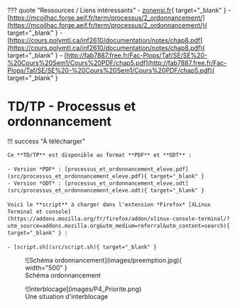??? quote "Ressources / Liens intéressants"
    - [zonensi.fr](https://www.zonensi.fr/NSI/Terminale/C06/Ordonnancement/){ target="_blank" }
    - [https://mcoilhac.forge.aeif.fr/term/processus/2_ordonnancement/](https://mcoilhac.forge.aeif.fr/term/processus/2_ordonnancement/){ target="_blank" }
    - [https://cours.polymtl.ca/inf2610/documentation/notes/chap8.pdf](https://cours.polymtl.ca/inf2610/documentation/notes/chap8.pdf){ target="_blank" }
    - [http://fab7887.free.fr/Fac-Plops/Taf/SE/SE%20-%20Cours%20Sem1/Cours%20PDF/chap5.pdf](http://fab7887.free.fr/Fac-Plops/Taf/SE/SE%20-%20Cours%20Sem1/Cours%20PDF/chap5.pdf){ target="_blank" }

# TD/TP - Processus et ordonnancement

!!! success "À télécharger"

    Ce **TD/TP** est disponible au format **PDF** et **ODT** :

    - Version *PDF* : [processus_et_ordonnancement_eleve.pdf](src/processus_et_ordonnancement_eleve.pdf){ target="_blank" }
    - Version *ODT* : [processus_et_ordonnancement_eleve.odt](src/processus_et_ordonnancement_eleve.odt){ target="_blank" }

    Voici le **script** à charger dans l'extension *Firefox* [XLinux Terminal et console](https://addons.mozilla.org/fr/firefox/addon/xlinux-console-terminal/?utm_source=addons.mozilla.org&utm_medium=referral&utm_content=search){ target="_blank" } :

    - [script.sh](src/script.sh){ target="_blank" }

<figure markdown="span">
  ![Schéma ordonnancement](images/preemption.jpg){ width="500" }
  <figcaption>Schéma ordonnancement</figcaption>
</figure>

<figure markdown="span">
  ![Interblocage](images/P4_Priorite.png)
  <figcaption>Une situation d'interblocage</figcaption>
</figure>